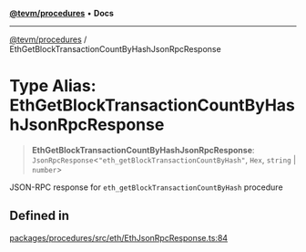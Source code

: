 [**@tevm/procedures**](../README.md) • **Docs**

***

[@tevm/procedures](../globals.md) / EthGetBlockTransactionCountByHashJsonRpcResponse

# Type Alias: EthGetBlockTransactionCountByHashJsonRpcResponse

> **EthGetBlockTransactionCountByHashJsonRpcResponse**: `JsonRpcResponse`\<`"eth_getBlockTransactionCountByHash"`, `Hex`, `string` \| `number`\>

JSON-RPC response for `eth_getBlockTransactionCountByHash` procedure

## Defined in

[packages/procedures/src/eth/EthJsonRpcResponse.ts:84](https://github.com/evmts/tevm-monorepo/blob/main/packages/procedures/src/eth/EthJsonRpcResponse.ts#L84)
